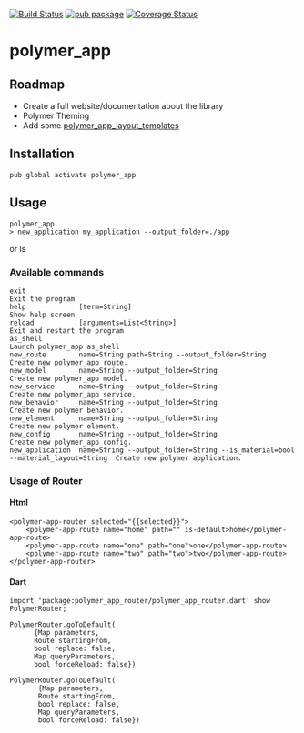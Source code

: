 [![Build Status](https://travis-ci.org/walletek/polymer_app.svg?branch=master)](https://travis-ci.org/walletek/polymer_app)
[![pub package](https://img.shields.io/pub/v/polymer_app.svg)](https://pub.dartlang.org/packages/polymer_app)
[![Coverage Status](https://coveralls.io/repos/walletek/polymer_app/badge.svg?branch=master&service=github)](https://coveralls.io/github/walletek/polymer_app?branch=master)
# polymer_app

## Roadmap
- Create a full website/documentation about the library
- Polymer Theming
- Add some [polymer_app_layout_templates](https://github.com/lejard-h/polymer_app_layout_templates)

## Installation

    pub global activate polymer_app
    
## Usage

    polymer_app
    > new_application my_application --output_folder=./app
or
    ls
    

    
### Available commands

    exit                                                                                             Exit the program
    help             [term=String]                                                                   Show help screen
    reload           [arguments=List<String>]                                                        Exit and restart the program
    as_shell                                                                                         Launch polymer_app as_shell
    new_route        name=String path=String --output_folder=String                                  Create new polymer_app route.
    new_model        name=String --output_folder=String                                              Create new polymer_app model.
    new_service      name=String --output_folder=String                                              Create new polymer_app service.
    new_behavior     name=String --output_folder=String                                              Create new polymer behavior.
    new_element      name=String --output_folder=String                                              Create new polymer element.
    new_config       name=String --output_folder=String                                              Create new polymer_app config.
    new_application  name=String --output_folder=String --is_material=bool --material_layout=String  Create new polymer application.

### Usage of Router

#### Html

    <polymer-app-router selected="{{selected}}">
        <polymer-app-route name="home" path="" is-default>home</polymer-app-route>
        <polymer-app-route name="one" path="one">one</polymer-app-route>
        <polymer-app-route name="two" path="two">two</polymer-app-route>
    </polymer-app-router>
    
#### Dart

    import 'package:polymer_app_router/polymer_app_router.dart' show PolymerRouter;
    
    PolymerRouter.goToDefault(
          {Map parameters,
          Route startingFrom,
          bool replace: false,
          Map queryParameters,
          bool forceReload: false})
          
    PolymerRouter.goToDefault(
           {Map parameters,
           Route startingFrom,
           bool replace: false,
           Map queryParameters,
           bool forceReload: false})
